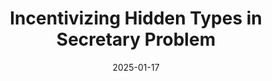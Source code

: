 ---
title: "Incentivizing Hidden Types in Secretary Problem"
collection: publications
venue: "Accepted at International Journal of Game Theory"
date: 2025-01-17
tags:
 - theoretical
coauthor: "Longjian Li"
wpurl: https://arxiv.org/abs/2208.05897
slides: https://alexisakira.github.io/files/slides/slides_secretary.pdf
---